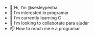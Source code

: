 - 👋 Hi, I’m @sesleypenha
- 👀 I’m interested in programar 
- 🌱 I’m currently learning C
- 💞️ I’m looking to collaborate para ajudar
- 📫 How to reach me e a programar

<!---
sesleypenha/sesleypenha is a ✨ special ✨ repository because its `README.md` (this file) appears on your GitHub profile.
You can click the Preview link to take a look at your changes.
--->
